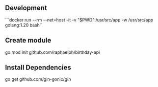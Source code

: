 ## Development
```docker run --rm --net=host -it -v "$PWD":/usr/src/app -w /usr/src/app golang:1.20 bash``


## Create module
go mod init github.com/raphaelbh/birthday-api

## Install Dependencies
go get github.com/gin-gonic/gin